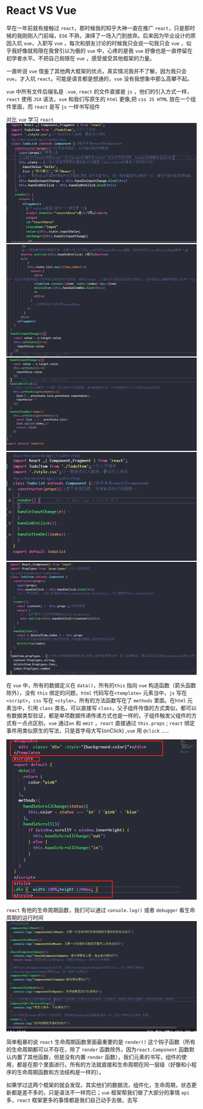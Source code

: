  # React VS Vue
 早在一年前就有接触过 `react`，那时候我的知乎大神一直在推广 `react`，只是那时候的我刚刚入门前端，`ES6` 不熟，演绎了一场入门到放弃。后来因为毕业设计的原因入坑 `vue`，入职写 `vue` ，每次和朋友讨论的时候我只会说一句我只会 `vue` ，似乎我好像就局限在我曾引以为傲的 `vue` 中，心疼的是我 `vue` 好像也是一直停留在初学者水平。不把自己局限在 `vue` ，感受接受其他框架的力量。

 一直听说 `vue` 借鉴了其他两大框架的优点，真实情况我并不了解，因为我只会 `vue`，才入坑 `react`。可能是语言都是想通的，`vue` 没有我想象中那么高攀不起。

 `vue` 中所有文件后缀名是 `.vue`, `react` 的文件直接是 `js` ，他们的引入方式一样，`react` 使用 `JSX` 语法，`vue` 和我们写原生的 `html` 更像,把 `css JS HTML` 放在一个组件里面，而 `react` 是写 `js` 一样书写组件
 
 对比 `vue` 学习 `react`  
<img src="public/img/react1.png">
<img src="public/img/react2.png">
<img src="public/img/react3.png">
<img src="public/img/react4.png">
<img src="public/img/react5.png">

在 `vue` 中，所有的数据定义在 `data()`，所有的`this` 指向 `vue` 构造函数（箭头函数除外），没有 `this` 绑定的问题，`html` 代码写在`<template>` 元素当中，`js` 写在 `<script>`，`css` 写在 `<style>`，所有的方法函数写在了 `methods` 里面。在`html` 元素当中，引用 `class` 类名，可以直接写 `class`，父子组件传值的方式类似，都可以有数据类型验证，都是单项数据传递传递方式也是一样的，子组件触发父组件的方式有一点点区别，`vue` 通过`on` 和 `emit` ，`react` 直接通过 `this.props` ; `react` 绑定事件用类似原生的写法，只是首字母大写(onClick) ,`vue` 用 `@click` .....

 <img src="public/img/vue1.jpg">


`react` 有他的生命周期函数，我们可以通过 `console.log()` 或者 `debugger` 看生命周期的运行时间
<img src="public/img/react6.png">

简单粗暴的说 `react` 生命周期函数里面最重要的是  `render()` 这个钩子函数（所有的生命周期都可以不存在，除了 `render` 函数除外，因为`react.Component` 函数默认内置了其他函数，但是没有内置 `render` 函数），我们元素的书写，组件的使用，都是在那个里面进行。所有的方法就直接和生命周期在同一层级（好像和小程序的生命周期函数和方法结构是一样的）。

如果学过这两个框架的就会发现，其实他们的数据流，组件化，生命周期，状态更新都是差不多的，只是语法不一样而已；`vue` 框架帮我们做了大部分的事情 `api` 多，`react` 框架更多的事情都是我们自己动手去做，去写





